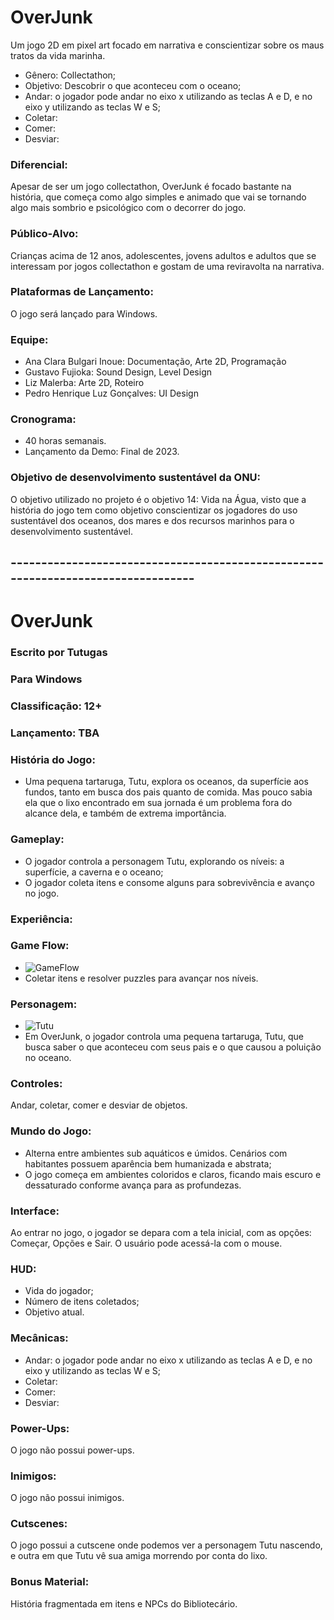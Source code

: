 # OverJunk

Um jogo 2D em pixel art focado em narrativa e conscientizar sobre os maus tratos da vida marinha.

- Gênero: Collectathon;
- Objetivo: Descobrir o que aconteceu com o oceano;
- Andar: o jogador pode andar no eixo x utilizando as teclas A e D, e no eixo y utilizando as teclas W e S;
- Coletar:
- Comer:
- Desviar:

### Diferencial:

Apesar de ser um jogo collectathon, OverJunk é focado bastante na história, que começa como algo simples e animado que vai se tornando algo mais sombrio e psicológico com o decorrer do jogo.

### Público-Alvo:

Crianças acima de 12 anos, adolescentes, jovens adultos e adultos que se interessam por jogos collectathon e gostam de uma reviravolta na narrativa.

### Plataformas de Lançamento:

O jogo será lançado para Windows.

### Equipe:

- Ana Clara Bulgari Inoue: Documentação, Arte 2D, Programação
- Gustavo Fujioka: Sound Design, Level Design
- Liz Malerba: Arte 2D, Roteiro
- Pedro Henrique Luz Gonçalves: UI Design

### Cronograma:

- 40 horas semanais.
- Lançamento da Demo: Final de 2023.

### Objetivo de desenvolvimento sustentável da ONU:

O objetivo utilizado no projeto é o objetivo 14: Vida na Água, visto que a história do jogo tem como objetivo conscientizar os jogadores do uso sustentável dos oceanos, dos mares e dos recursos marinhos para o desenvolvimento sustentável.
## ---------------------------------------------------------------------------------
# OverJunk
### Escrito por Tutugas
### Para Windows
### Classificação: 12+
### Lançamento: TBA

### História do Jogo:
- Uma pequena tartaruga, Tutu, explora os oceanos, da superfície aos fundos, tanto em busca dos pais quanto de comida. Mas pouco sabia ela que o lixo encontrado em sua jornada é um problema fora do alcance dela, e também de extrema importância.
### Gameplay:
- O jogador controla a personagem Tutu, explorando os níveis: a superfície, a caverna e o oceano;
- O jogador coleta itens e consome alguns para sobrevivência e avanço no jogo.
### Experiência:

### Game Flow:
- ![GameFlow](https://media.discordapp.net/attachments/1087224372558843987/1154127402411241572/PHOTO-2023-09-08-23-57-39.jpg?ex=65396367&is=6526ee67&hm=b731568a70c9313c1722243f66a96133610d935595bd525bc824e932fc858824&=&width=712&height=402)
- Coletar itens e resolver puzzles para avançar nos níveis.
### Personagem:
- ![Tutu](https://media.discordapp.net/attachments/1087224372558843987/1148052772898492456/Untitled_08-25-2023_04-53-18.png?ex=6535bef6&is=652349f6&hm=e19a51f8b70b6770b5882d3d288dc2179030e69195ab167bb02f465b9fd6a387&=&width=402&height=402)
- Em OverJunk, o jogador controla uma pequena tartaruga, Tutu, que busca saber o que aconteceu com seus pais e o que causou a poluição no oceano.
### Controles:
Andar, coletar, comer e desviar de objetos.
### Mundo do Jogo:
- Alterna entre ambientes sub aquáticos e úmidos. Cenários com habitantes possuem aparência bem humanizada e abstrata;
- O jogo começa em ambientes coloridos e claros, ficando mais escuro e dessaturado conforme avança para as profundezas.
### Interface:
Ao entrar no jogo, o jogador se depara com a tela inicial, com as opções: Começar, Opções e Sair. O usuário pode acessá-la com o mouse.
### HUD:
- Vida do jogador;
- Número de itens coletados;
- Objetivo atual.
### Mecânicas:
- Andar: o jogador pode andar no eixo x utilizando as teclas A e D, e no eixo y utilizando as teclas W e S;
- Coletar:
- Comer:
- Desviar:
### Power-Ups:
O jogo não possui power-ups.
### Inimigos:
O jogo não possui inimigos.
### Cutscenes:
O jogo possui a cutscene onde podemos ver a personagem Tutu nascendo, e outra em que Tutu vê sua amiga morrendo por conta do lixo.
### Bonus Material:
História fragmentada em itens e NPCs do Bibliotecário.
